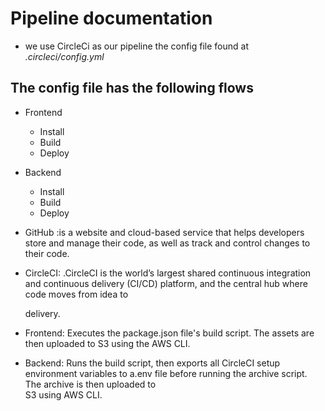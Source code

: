 # Pipeline documentation

- we use CircleCi as our pipeline the config file found at *.circleci/config.yml*


## The config file has the following flows

- Frontend
    - Install
    - Build
    - Deploy
- Backend
    - Install
    - Build
    - Deploy

- GitHub :is a website and cloud-based service that helps developers store and manage their code, as well as track and control changes to their code.


- CircleCI: .CircleCI is the world’s largest shared continuous integration and continuous delivery (CI/CD) platform, and the central hub where code moves from idea to 

  delivery.


- Frontend: Executes the package.json file's build script. The assets are then uploaded to S3 using the AWS CLI.

- Backend: Runs the build script, then exports all CircleCI setup environment variables to a.env file before running the archive script. The archive is then uploaded to     
  S3 using AWS CLI.